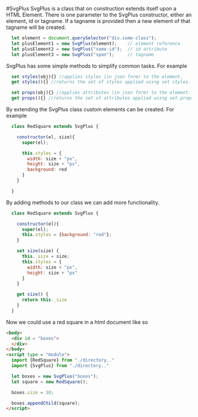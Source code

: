 
#SvgPlus
SvgPlus is a class that on construction extends itself upon a HTML Element.
There is one parameter to the SvgPlus constructor, either an element, id or tagname.
If a tagname is provided then a new element of that tagname will be created.
```JavaScript
  let element = document.querySelector("div.some-class");
  let plusElement1 = new SvgPlus(element);    // element reference
  let plusElement2 = new SvgPlus("some-id");  // id attribute
  let plusElement3 = new SvgPlus("span");     // tagname
```
SvgPlus has some simple methods to simplify common tasks. For example
```JavaScript
  set styles(obj){} //applies styles (in json form) to the element.
  get styles(){} //returns the set of styles applied using set styles.

  set props(obj){} //applies attributes (in json form) to the element.
  get props(){} //returns the set of attributes applied using set props.
```

By extending the SvgPlus class custom elements can be created. For example
```JavaScript
  class RedSquare extends SvgPlus {

    constructor(el, size){
      super(el);

      this.styles = {
        width: size + "px",
        height: size + "px",
        background: red
      }
    }

  }
```
By adding methods to our class we can add more functionality.
```JavaScript
  class RedSquare extends SvgPlus {

    constructor(el){
      super(el);
      this.styles = {background: "red"};
    }

    set size(size) {
      this._size = size;
      this.styles = {
        width: size + "px",
        height: size + "px"
      }
    }

    get size() {
      return this._size
    }
  }
```
Now we could use a red square in a html document like so
```HTML
<body>
  <div id = "boxes">
  </div>
</body>
<script type = "module">
  import {RedSquare} from "./directory.."
  import {SvgPlus} from "./directory.."

  let boxes = new SvgPlus("boxes");
  let square = new RedSquare();

  boxes.size = 10;

  boxes.appendChild(square);
</script>
```

